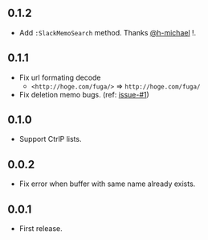 ## 0.1.2

* Add `:SlackMemoSearch` method. Thanks [@h-michael](https://github.com/h-michael) !.


## 0.1.1

* Fix url formating decode
    - `<http://hoge.com/fuga/>` => `http://hoge.com/fuga/`
* Fix deletion memo bugs. (ref: [issue-#1](https://github.com/tsuyoshiwada/slack-memo-vim/issues/1))


## 0.1.0

* Support CtrlP lists.


## 0.0.2

* Fix error when buffer with same name already exists.


## 0.0.1

* First release.
